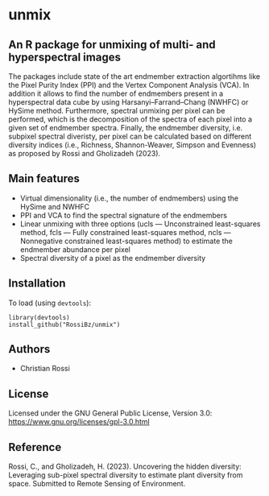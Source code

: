 # unmix


## An R package for unmixing of multi- and hyperspectral images

The packages include state of the art endmember extraction algortihms like the Pixel Purity Index (PPI) and the Vertex Component Analysis (VCA). 
In addition it allows to find the number of endmembers present in a hyperspectral data cube by using Harsanyi–Farrand–Chang (NWHFC) or HySime method.
Furthermore, spectral unmixing per pixel can be performed,  which is the decomposition of the spectra of each pixel into a given set of endmember spectra.
Finally, the endmember diversity, i.e. subpixel spectral diveristy, per pixel can be calculated based on different diversity indices (i.e., Richness, Shannon-Weaver, Simpson and Evenness) 
as proposed by Rossi and Gholizadeh (2023).


## Main features

* Virtual dimensionality (i.e., the number of endmembers) using the HySime and NWHFC
* PPI and VCA to find the spectral signature of the endmembers
* Linear unmixing with three options (ucls — Unconstrained least-squares method, fcls — Fully constrained least-squares method, 
ncls — Nonnegative constrained least-squares method) to estimate the endmember abundance per pixel
* Spectral diversity of a pixel as the endmember diversity


## Installation

To load (using `devtools`):

```Rscript
library(devtools)
install_github("RossiBz/unmix")
```


## Authors

* Christian Rossi

## License

Licensed under the GNU General Public License, Version 3.0: https://www.gnu.org/licenses/gpl-3.0.html

## Reference

Rossi, C., and Gholizadeh, H. (2023). Uncovering the hidden diversity: Leveraging sub-pixel spectral diversity to estimate plant diversity from space. Submitted to Remote Sensing of Environment.

